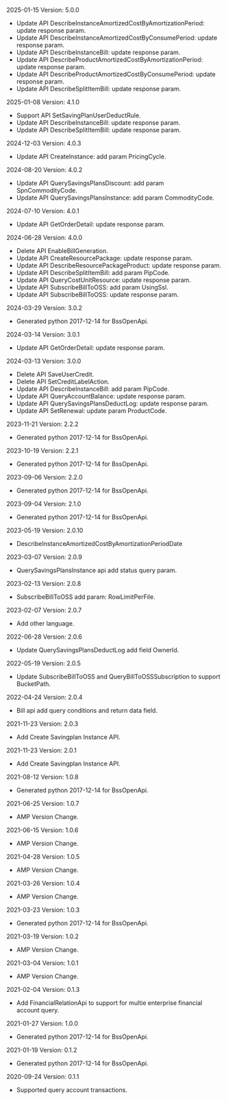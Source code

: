 2025-01-15 Version: 5.0.0
- Update API DescribeInstanceAmortizedCostByAmortizationPeriod: update response param.
- Update API DescribeInstanceAmortizedCostByConsumePeriod: update response param.
- Update API DescribeInstanceBill: update response param.
- Update API DescribeProductAmortizedCostByAmortizationPeriod: update response param.
- Update API DescribeProductAmortizedCostByConsumePeriod: update response param.
- Update API DescribeSplitItemBill: update response param.


2025-01-08 Version: 4.1.0
- Support API SetSavingPlanUserDeductRule.
- Update API DescribeInstanceBill: update response param.
- Update API DescribeSplitItemBill: update response param.


2024-12-03 Version: 4.0.3
- Update API CreateInstance: add param PricingCycle.


2024-08-20 Version: 4.0.2
- Update API QuerySavingsPlansDiscount: add param SpnCommodityCode.
- Update API QuerySavingsPlansInstance: add param CommodityCode.


2024-07-10 Version: 4.0.1
- Update API GetOrderDetail: update response param.


2024-06-28 Version: 4.0.0
- Delete API EnableBillGeneration.
- Update API CreateResourcePackage: update response param.
- Update API DescribeResourcePackageProduct: update response param.
- Update API DescribeSplitItemBill: add param PipCode.
- Update API QueryCostUnitResource: update response param.
- Update API SubscribeBillToOSS: add param UsingSsl.
- Update API SubscribeBillToOSS: update response param.


2024-03-29 Version: 3.0.2
- Generated python 2017-12-14 for BssOpenApi.

2024-03-14 Version: 3.0.1
- Update API GetOrderDetail: update response param.


2024-03-13 Version: 3.0.0
- Delete API SaveUserCredit.
- Delete API SetCreditLabelAction.
- Update API DescribeInstanceBill: add param PipCode.
- Update API QueryAccountBalance: update response param.
- Update API QuerySavingsPlansDeductLog: update response param.
- Update API SetRenewal: update param ProductCode.


2023-11-21 Version: 2.2.2
- Generated python 2017-12-14 for BssOpenApi.

2023-10-19 Version: 2.2.1
- Generated python 2017-12-14 for BssOpenApi.

2023-09-06 Version: 2.2.0
- Generated python 2017-12-14 for BssOpenApi.

2023-09-04 Version: 2.1.0
- Generated python 2017-12-14 for BssOpenApi.

2023-05-19 Version: 2.0.10
- DescribeInstanceAmortizedCostByAmortizationPeriodDate

2023-03-07 Version: 2.0.9
- QuerySavingsPlansInstance api add status query param. 


2023-02-13 Version: 2.0.8
- SubscribeBillToOSS add param: RowLimitPerFile. 

2023-02-07 Version: 2.0.7
- Add other language.

2022-06-28 Version: 2.0.6
- Update QuerySavingsPlansDeductLog add field OwnerId.

2022-05-19 Version: 2.0.5
- Update SubscribeBillToOSS and QueryBillToOSSSubscription to support BucketPath.

2022-04-24 Version: 2.0.4
- Bill api add query conditions and return data field.

2021-11-23 Version: 2.0.3
- Add Create Savingplan Instance API.

2021-11-23 Version: 2.0.1
- Add Create Savingplan Instance API.

2021-08-12 Version: 1.0.8
- Generated python 2017-12-14 for BssOpenApi.

2021-06-25 Version: 1.0.7
- AMP Version Change.

2021-06-15 Version: 1.0.6
- AMP Version Change.

2021-04-28 Version: 1.0.5
- AMP Version Change.

2021-03-26 Version: 1.0.4
- AMP Version Change.

2021-03-23 Version: 1.0.3
- Generated python 2017-12-14 for BssOpenApi.

2021-03-19 Version: 1.0.2
- AMP Version Change.

2021-03-04 Version: 1.0.1
- AMP Version Change.

2021-02-04 Version: 0.1.3
- Add FinancialRelationApi to support for multie enterprise financial account query.

2021-01-27 Version: 1.0.0
- Generated python 2017-12-14 for BssOpenApi.

2021-01-19 Version: 0.1.2
- Generated python 2017-12-14 for BssOpenApi.

2020-09-24 Version: 0.1.1
- Supported query account transactions.

